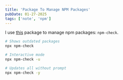 ```yaml
---
title: 'Package To Manage NPM Packages'
pubDate: 01-27-2025
tags: ['note', 'npm']
---
```


I use [this](https://www.npmjs.com/package/npm-check) package to manage npm packages: `npm-check`.

```bash
# Shows outdated packages
npx npm-check

# Interactive mode
npx npm-check -u

# Updates all without prompt
npx npm-check -y
```